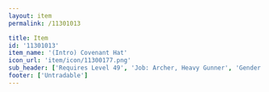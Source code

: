 ```yaml
---
layout: item
permalink: /11301013

title: Item
id: '11301013'
item_name: '(Intro) Covenant Hat'
icon_url: 'item/icon/11300177.png'
sub_header: ['Requires Level 49', 'Job: Archer, Heavy Gunner', 'Gender: All']
footer: ['Untradable']
---
```

